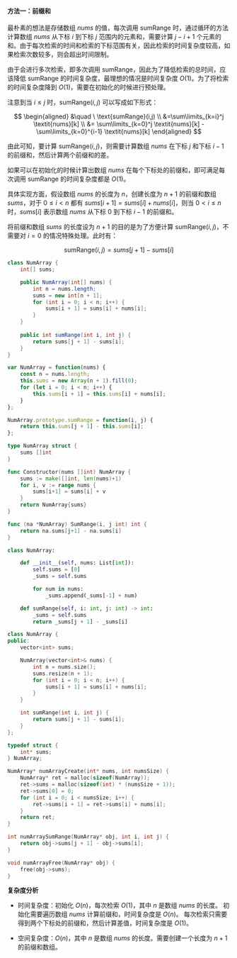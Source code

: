 #### 方法一：前缀和

最朴素的想法是存储数组 $\textit{nums}$ 的值，每次调用 $\text{sumRange}$ 时，通过循环的方法计算数组 $\textit{nums}$ 从下标 $i$ 到下标 $j$ 范围内的元素和，需要计算 $j-i+1$ 个元素的和。由于每次检索的时间和检索的下标范围有关，因此检索的时间复杂度较高，如果检索次数较多，则会超出时间限制。

由于会进行多次检索，即多次调用 $\text{sumRange}$，因此为了降低检索的总时间，应该降低 $\text{sumRange}$ 的时间复杂度，最理想的情况是时间复杂度 $O(1)$。为了将检索的时间复杂度降到 $O(1)$，需要在初始化的时候进行预处理。

注意到当 $i \le j$ 时，$\text{sumRange}(i,j)$ 可以写成如下形式：

$$
\begin{aligned}
&\quad \ \text{sumRange}(i,j) \\
&=\sum\limits_{k=i}^j \textit{nums}[k] \\
&= \sum\limits_{k=0}^j \textit{nums}[k] - \sum\limits_{k=0}^{i-1} \textit{nums}[k]
\end{aligned}
$$

由此可知，要计算 $\text{sumRange}(i,j)$，则需要计算数组 $\textit{nums}$ 在下标 $j$ 和下标 $i-1$ 的前缀和，然后计算两个前缀和的差。

如果可以在初始化的时候计算出数组 $\textit{nums}$ 在每个下标处的前缀和，即可满足每次调用 $\text{sumRange}$ 的时间复杂度都是 $O(1)$。

具体实现方面，假设数组 $\textit{nums}$ 的长度为 $n$，创建长度为 $n+1$ 的前缀和数组 $\textit{sums}$，对于 $0 \le i<n$ 都有 $\textit{sums}[i+1]=\textit{sums}[i]+\textit{nums}[i]$，则当 $0<i \le n$ 时，$\textit{sums}[i]$ 表示数组 $\textit{nums}$ 从下标 $0$ 到下标 $i-1$ 的前缀和。

将前缀和数组 $\textit{sums}$ 的长度设为 $n+1$ 的目的是为了方便计算 $\text{sumRange}(i,j)$，不需要对 $i=0$ 的情况特殊处理。此时有：

$$\text{sumRange}(i,j)=\textit{sums}[j+1]-\textit{sums}[i]$$

```Java [sol1-Java]
class NumArray {
    int[] sums;

    public NumArray(int[] nums) {
        int n = nums.length;
        sums = new int[n + 1];
        for (int i = 0; i < n; i++) {
            sums[i + 1] = sums[i] + nums[i];
        }
    }
    
    public int sumRange(int i, int j) {
        return sums[j + 1] - sums[i];
    }
}
```

```JavaScript [sol1-JavaScript]
var NumArray = function(nums) {
    const n = nums.length;
    this.sums = new Array(n + 1).fill(0);
    for (let i = 0; i < n; i++) {
        this.sums[i + 1] = this.sums[i] + nums[i];
    }
};

NumArray.prototype.sumRange = function(i, j) {
    return this.sums[j + 1] - this.sums[i];
};
```

```go [sol1-Golang]
type NumArray struct {
    sums []int
}

func Constructor(nums []int) NumArray {
    sums := make([]int, len(nums)+1)
    for i, v := range nums {
        sums[i+1] = sums[i] + v
    }
    return NumArray{sums}
}

func (na *NumArray) SumRange(i, j int) int {
    return na.sums[j+1] - na.sums[i]
}
```

```Python [sol1-Python3]
class NumArray:

    def __init__(self, nums: List[int]):
        self.sums = [0]
        _sums = self.sums

        for num in nums:
            _sums.append(_sums[-1] + num)

    def sumRange(self, i: int, j: int) -> int:
        _sums = self.sums
        return _sums[j + 1] - _sums[i]
```

```C++ [sol1-C++]
class NumArray {
public:
    vector<int> sums;

    NumArray(vector<int>& nums) {
        int n = nums.size();
        sums.resize(n + 1);
        for (int i = 0; i < n; i++) {
            sums[i + 1] = sums[i] + nums[i];
        }
    }

    int sumRange(int i, int j) {
        return sums[j + 1] - sums[i];
    }
};
```

```C [sol1-C]
typedef struct {
    int* sums;
} NumArray;

NumArray* numArrayCreate(int* nums, int numsSize) {
    NumArray* ret = malloc(sizeof(NumArray));
    ret->sums = malloc(sizeof(int) * (numsSize + 1));
    ret->sums[0] = 0;
    for (int i = 0; i < numsSize; i++) {
        ret->sums[i + 1] = ret->sums[i] + nums[i];
    }
    return ret;
}

int numArraySumRange(NumArray* obj, int i, int j) {
    return obj->sums[j + 1] - obj->sums[i];
}

void numArrayFree(NumArray* obj) {
    free(obj->sums);
}
```

**复杂度分析**

- 时间复杂度：初始化 $O(n)$，每次检索 $O(1)$，其中 $n$ 是数组 $\textit{nums}$ 的长度。
  初始化需要遍历数组 $\textit{nums}$ 计算前缀和，时间复杂度是 $O(n)$。
  每次检索只需要得到两个下标处的前缀和，然后计算差值，时间复杂度是 $O(1)$。

- 空间复杂度：$O(n)$，其中 $n$ 是数组 $\textit{nums}$ 的长度。需要创建一个长度为 $n+1$ 的前缀和数组。